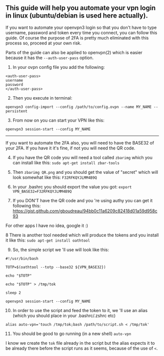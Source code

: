 ## This guide will help you automate your vpn login in linux (ubuntu/debian is used here actually).

If you want to automate your openvpn3 login so that you don't have to type username, password and token every time you connect, you can follow this guide.
Of course the purpose of 2FA is pretty much eliminated with this process so, proceed at your own risk.

Parts of the guide can also be applied to openvpn(2) which is easier because it has the `--auth-user-pass` option.

1.  In your ovpn config file you add the following:

```
<auth-user-pass>
username
password
</auth-user-pass>
```

2.  Then you execute in terminal:

```
openvpn3 config-import --config /path/to/config.ovpn --name MY_NAME --persistent
```

3.  From now on you can start your VPN like this:

```
openvpn3 session-start --config MY_NAME
```

* * *

If you want to automate the 2FA also, you will need to have the BASE32 of your 2FA. If you have it it's fine, if not you will need the QR code.

4.  If you have the QR code you will need a tool called `zbarimg` which you can install like this:
    `sudo apt-get install zbar-tools`
    
5.  Then `zbarimg QR.png` and you should get the value of "secret" which will look somewhat like this: `F32RFKQYJLMM4B9Q`
    
6.  In your .bashrc you should export the value you got:
    `export VPN_BASE32=F32RFKQYJLMM4B9Q`
    
7.  If you DON'T have the QR code and you 're using authy you can get it following this:
    https://gist.github.com/gboudreau/94bb0c11a6209c82418d01a59d958c93
    

For other apps I have no idea, google it :)

8 There is another tool needed which will produce the tokens and you install it like this:
`sudo apt-get install oathtool`

9.  So, the simple script we 'll use will look like this:

```
#!/usr/bin/bash

TOTP=$(oathtool --totp --base32 ${VPN_BASE32})

echo "$TOTP"

echo "$TOTP" > /tmp/tok

sleep 2

openvpn3 session-start --config MY_NAME

```

10. In order to use the script and feed the token to it, we 'll use an alias (which you should place in your .bashrc/.zshrc etc)

```
alias auto-vpn='touch /tmp/tok;bash /path/to/script.sh < /tmp/tok'
```

11. You should be good to go running (in a new shell) `auto-vpn`

I know we create the `tok` file already in the script but the alias expects it to be already there before the script runs as it seems, because of the use of `<`.
